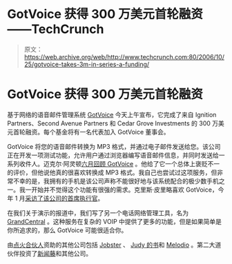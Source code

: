 # GotVoice 获得 300 万美元首轮融资——TechCrunch

> 原文：<https://web.archive.org/web/http://www.techcrunch.com:80/2006/10/25/gotvoice-takes-3m-in-series-a-funding/>

# GotVoice 获得 300 万美元首轮融资

 [](https://web.archive.org/web/20220119231855/http://www.gotvoice.com/) 基于网络的语音邮件管理系统 [GotVoice](https://web.archive.org/web/20220119231855/http://gotvoice.com/) 今天上午宣布，它完成了来自 Ignition Partners、Second Avenue Partners 和 Cedar Grove Investments 的 300 万美元首轮融资。每个基金将有一名代表加入 GotVoice 董事会。

GotVoice 将您的语音邮件转换为 MP3 格式，并通过电子邮件发送给您。该公司正在开发一项测试功能，允许用户通过浏览器编写语音邮件信息，并同时发送给一系列收件人。迈克尔·阿灵顿[六月回顾 GotVoice](https://web.archive.org/web/20220119231855/http://www.beta.techcrunch.com/2006/06/03/get-voicemail-in-your-email-inbox-gotvoice/) 。他给了它一个总体上褒贬不一的评价，但他说他真的很喜欢转换成 MP3 格式。我自己也尝试过这项服务，但非常不幸的是，我拥有的手机是该公司声称不能很好地与该系统配合的极少数手机之一。我一开始并不觉得这个功能有很强的需求。克里斯·皮里略喜欢 GotVoice，今年 1 月[采访了该公司的首席执行官](https://web.archive.org/web/20220119231855/http://www.thechrispirilloshow.com/2006/01/21/why-everyone-should-be-asking-gotvoice/)。

在我们关于演示的报道中，我们写了另一个电话网络管理工具，名为 [GrandCentral](https://web.archive.org/web/20220119231855/https://beta.techcrunch.com/tag/grandcentral) 。这种服务在复杂的 VOIP 中提供了更多的功能，但是如果简单是你所追求的，那么 GotVoice 可能很适合你。

由[点火合伙人](https://web.archive.org/web/20220119231855/http://ignitionpartners.com/)资助的其他公司包括 [Jobster](https://web.archive.org/web/20220119231855/http://jobster.com/) 、 [Judy 的书](https://web.archive.org/web/20220119231855/http://judysbook.com/)和 [Melodio](https://web.archive.org/web/20220119231855/http://www.melodeo.com/) 。第二大道伙伴投资了[新闻藤](https://web.archive.org/web/20220119231855/http://newsvine.com/)和其他公司。
